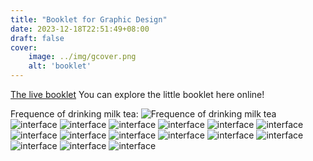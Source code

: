 ```yaml
---
title: "Booklet for Graphic Design"
date: 2023-12-18T22:51:49+08:00
draft: false
cover:
    image: ../img/gcover.png
    alt: 'booklet'
---
```

[The live booklet](https://heyzine.com/flip-book/3ce7f91339.html) You can explore the little booklet here online!


Frequence of drinking milk tea: ![Frequence of drinking milk tea](../img/g1.png)
![interface](../img/g1.png)
![interface](../img/g2.png)
![interface](../img/g3.png)
![interface](../img/g4.png)
![interface](../img/g5.png)
![interface](../img/g6.png)
![interface](../img/g7.png)
![interface](../img/g8.png)
![interface](../img/g9.png)
![interface](../img/g10.png)
![interface](../img/g11.png)
![interface](../img/g12.png)
![interface](../img/g13.png)
![interface](../img/g14.png)
![interface](../img/g15.png)

